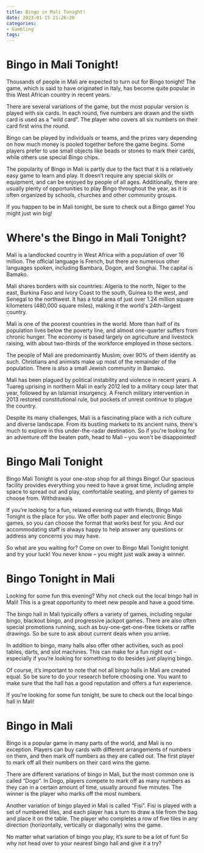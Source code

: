 ```yaml
---
title: Bingo in Mali Tonight!
date: 2023-01-15 21:26:20
categories:
- Gambling
tags:
---
```



#  Bingo in Mali Tonight!

Thousands of people in Mali are expected to turn out for Bingo tonight! The game, which is said to have originated in Italy, has become quite popular in this West African country in recent years.

There are several variations of the game, but the most popular version is played with six cards. In each round, five numbers are drawn and the sixth card is used as a “wild card”. The player who covers all six numbers on their card first wins the round.

Bingo can be played by individuals or teams, and the prizes vary depending on how much money is pooled together before the game begins. Some players prefer to use small objects like beads or stones to mark their cards, while others use special Bingo chips.

The popularity of Bingo in Mali is partly due to the fact that it is a relatively easy game to learn and play. It doesn’t require any special skills or equipment, and can be enjoyed by people of all ages. Additionally, there are usually plenty of opportunities to play Bingo throughout the year, as it is often organized by schools, churches and other community groups.

If you happen to be in Mali tonight, be sure to check out a Bingo game! You might just win big!

#  Where's the Bingo in Mali Tonight?

Mali is a landlocked country in West Africa with a population of over 16 million. The official language is French, but there are numerous other languages spoken, including Bambara, Dogon, and Songhai. The capital is Bamako.

Mali shares borders with six countries: Algeria to the north, Niger to the east, Burkina Faso and Ivory Coast to the south, Guinea to the west, and Senegal to the northwest. It has a total area of just over 1.24 million square kilometers (480,000 square miles), making it the world's 24th-largest country.

Mali is one of the poorest countries in the world. More than half of its population lives below the poverty line, and almost one-quarter suffers from chronic hunger. The economy is based largely on agriculture and livestock raising, with about two-thirds of the workforce employed in those sectors.

The people of Mali are predominantly Muslim; over 90% of them identify as such. Christians and animists make up most of the remainder of the population. There is also a small Jewish community in Bamako.

Mali has been plagued by political instability and violence in recent years. A Tuareg uprising in northern Mali in early 2012 led to a military coup later that year, followed by an Islamist insurgency. A French military intervention in 2013 restored constitutional rule, but pockets of unrest continue to plague the country.

Despite its many challenges, Mali is a fascinating place with a rich culture and diverse landscape. From its bustling markets to its ancient ruins, there's much to explore in this under-the-radar destination. So if you're looking for an adventure off the beaten path, head to Mali – you won't be disappointed!

#  Bingo Mali Tonight

Bingo Mali Tonight is your one-stop shop for all things Bingo! Our spacious facility provides everything you need to have a great time, including ample space to spread out and play, comfortable seating, and plenty of games to choose from. Withdrawals

If you’re looking for a fun, relaxed evening out with friends, Bingo Mali Tonight is the place for you. We offer both paper and electronic Bingo games, so you can choose the format that works best for you. And our accommodating staff is always happy to help answer any questions or address any concerns you may have.

So what are you waiting for? Come on over to Bingo Mali Tonight tonight and try your luck! You never know – you might just walk away a winner.

#  Bingo Tonight in Mali

Looking for some fun this evening? Why not check out the local bingo hall in Mali! This is a great opportunity to meet new people and have a good time.

The bingo hall in Mali typically offers a variety of games, including regular bingo, blackout bingo, and progressive jackpot games. There are also often special promotions running, such as buy-one-get-one-free tickets or raffle drawings. So be sure to ask about current deals when you arrive.

In addition to bingo, many halls also offer other activities, such as pool tables, darts, and slot machines. This can make for a fun night out – especially if you’re looking for something to do besides just playing bingo.

Of course, it’s important to note that not all bingo halls in Mali are created equal. So be sure to do your research before choosing one. You want to make sure that the hall has a good reputation and offers a fun experience.

If you’re looking for some fun tonight, be sure to check out the local bingo hall in Mali!

#  Bingo in Mali

Bingo is a popular game in many parts of the world, and Mali is no exception. Players can buy cards with different arrangements of numbers on them, and then mark off numbers as they are called out. The first player to mark off all their numbers on their card wins the game.

There are different variations of bingo in Mali, but the most common one is called “Dogo”. In Dogo, players compete to mark off as many numbers as they can in a certain amount of time, usually around five minutes. The winner is the player who marks off the most numbers.

Another variation of bingo played in Mali is called “Fisi”. Fisi is played with a set of numbered tiles, and each player has a turn to draw a tile from the bag and place it on the table. The player who completes a row of five tiles in any direction (horizontally, vertically or diagonally) wins the game.

No matter what variation of bingo you play, it’s sure to be a lot of fun! So why not head over to your nearest bingo hall and give it a try?